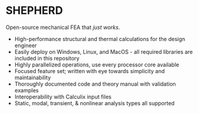 # SHEPHERD
Open-source mechanical FEA that *just works*.

* High-performance structural and thermal calculations for the design engineer
* Easily deploy on Windows, Linux, and MacOS - all required libraries are included in this repository
* Highly parallelized operations, use every processor core available
* Focused feature set; written with eye towards simplicity and maintainability
* Thoroughly documented code and theory manual with validation examples
* Interoperability with Calculix input files
* Static, modal, transient, & nonlinear analysis types all supported
